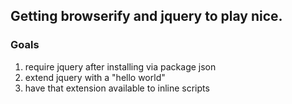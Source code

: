 ## Getting browserify and jquery to play nice.

### Goals

1) require jquery after installing via package json
2) extend jquery with a "hello world"
3) have that extension available to inline scripts

